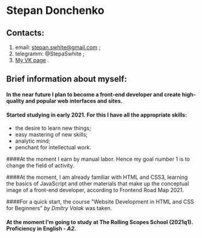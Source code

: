 # Stepan Donchenko

## Contacts:

1. email: stepan.swhite@gmail.com ;
2. telegramm: @StepaSwhite ;
3. [My VK page](https://vk.com/stepa.swhite) .

## Brief information about myself:

#### In the near future I plan to become a front-end developer and create high-quality and popular web interfaces and sites.

#### Started studying in early 2021. For this I have all the appropriate skills:

- the desire to learn new things;
- easy mastering of new skills;
- analytic mind;
- penchant for intellectual work.

####At the moment I earn by manual labor. Hence my goal number 1 is to change the field of activity.

####At the moment, I am already familiar with HTML and CSS3, learning the basics of JavaScript and other materials that make up the conceptual image of a front-end developer, according to Frontend Road Map 2021.

####For a quick start, the course "Website Development in HTML and CSS for Beginners" _by Dmitry Valak_ was taken.

#### At the moment I'm going to study at The Rolling Scopes School (2021q1). Proficiency in English - _A2_.
